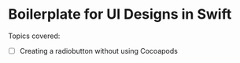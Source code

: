 # Boilerplate for UI Designs in Swift

Topics covered:
- [ ] Creating a radiobutton without using Cocoapods
